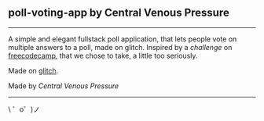 ## poll-voting-app by Central Venous Pressure
---------------------------------------------

A simple and elegant fullstack poll application, that lets people vote on multiple answers to a poll, made on glitch. Inspired by a *challenge* on [freecodecamp](https://www.freecodecamp.org/challenges/build-a-voting-app), that we chose to take, a little too seriously.

Made on [glitch](https://glitch.com/about).

Made by *Central Venous Pressure*

----------------------------------------------

\ ゜o゜)ノ
